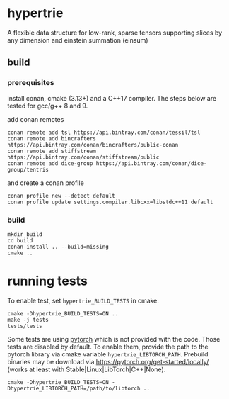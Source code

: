 # hypertrie
A flexible data structure for low-rank, sparse tensors supporting slices by any dimension and einstein summation (einsum)

## build
### prerequisites

install conan, cmake (3.13+) and a C++17 compiler. The steps below are tested for gcc/g++ 8 and 9.

add conan remotes
```shell script
conan remote add tsl https://api.bintray.com/conan/tessil/tsl
conan remote add bincrafters https://api.bintray.com/conan/bincrafters/public-conan
conan remote add stiffstream https://api.bintray.com/conan/stiffstream/public
conan remote add dice-group https://api.bintray.com/conan/dice-group/tentris
```
and create a conan profile
 ```shell script
conan profile new --detect default
conan profile update settings.compiler.libcxx=libstdc++11 default
 ```

### build

```shell script
mkdir build
cd build
conan install .. --build=missing
cmake ..
```

# running tests
To enable test, set `hypertrie_BUILD_TESTS` in cmake:
```shell script
cmake -Dhypertrie_BUILD_TESTS=ON ..
make -j tests
tests/tests
```
Some tests are using [pytorch](https://github.com/pytorch/pytorch) which is not provided with the code.
Those tests are disabled by default. 
To enable them, provide the path to the pytorch library via cmake variable `hypertrie_LIBTORCH_PATH`.
Prebuild binaries may be download via https://pytorch.org/get-started/locally/ (works at least with Stable|Linux|LibTorch|C++|None).
```shell script
cmake -Dhypertrie_BUILD_TESTS=ON -Dhypertrie_LIBTORCH_PATH=/path/to/libtorch ..
```
